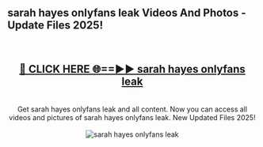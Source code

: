 <h2>sarah hayes onlyfans leak Videos And Photos - Update Files 2025!</h2>
<br>
<div align="center">
<h2><a href="https://top-ai-tools.click/QrbHav" rel="nofollow">🔴 CLICK HERE 🌐==►► sarah hayes onlyfans leak</a></h2>
<br>
Get sarah hayes onlyfans leak and all content. Now you can access all videos and pictures of sarah hayes onlyfans leak. New Updated Files 2025!
<br>
<br>
<a href="https://top-ai-tools.click/QrbHav" rel="nofollow" data-target="animated-image.originalLink"><img src="https://i.ibb.co.com/WyWwxjT/player-gif2.gif" alt="sarah hayes onlyfans leak" style="max-width: 100%; display: inline-block;" data-target="animated-image.originalImage"></a>
</div>
<br>
